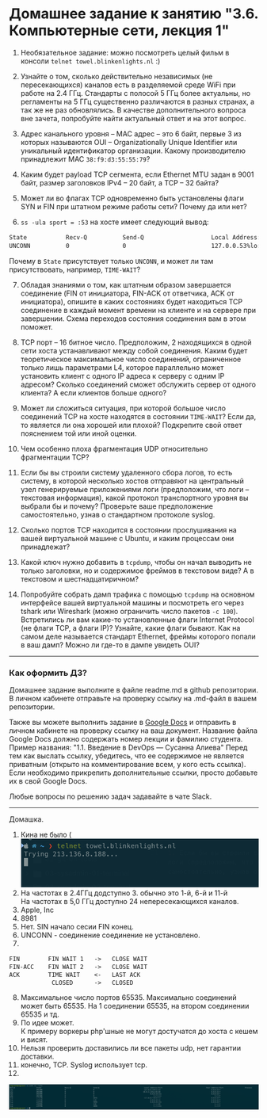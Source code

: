 # Домашнее задание к занятию "3.6. Компьютерные сети, лекция 1"

1. Необязательное задание:
можно посмотреть целый фильм в консоли `telnet towel.blinkenlights.nl` :)

1. Узнайте о том, сколько действительно независимых (не пересекающихся) каналов есть в разделяемой среде WiFi при работе на 2.4 ГГц. Стандарты с полосой 5 ГГц более актуальны, но регламенты на 5 ГГц существенно различаются в разных странах, а так же не раз обновлялись. В качестве дополнительного вопроса вне зачета, попробуйте найти актуальный ответ и на этот вопрос.

1. Адрес канального уровня – MAC адрес – это 6 байт, первые 3 из которых называются OUI – Organizationally Unique Identifier или уникальный идентификатор организации. Какому производителю принадлежит MAC `38:f9:d3:55:55:79`?

1. Каким будет payload TCP сегмента, если Ethernet MTU задан в 9001 байт, размер заголовков IPv4 – 20 байт, а TCP – 32 байта?

1. Может ли во флагах TCP одновременно быть установлены флаги SYN и FIN при штатном режиме работы сети? Почему да или нет?

1. `ss -ula sport = :53` на хосте имеет следующий вывод:

```bash
State           Recv-Q          Send-Q                   Local Address:Port                     Peer Address:Port          Process
UNCONN          0               0                        127.0.0.53%lo:domain                        0.0.0.0:*
```

Почему в `State` присутствует только `UNCONN`, и может ли там присутствовать, например, `TIME-WAIT`?

7. Обладая знаниями о том, как штатным образом завершается соединение (FIN от инициатора, FIN-ACK от ответчика, ACK от инициатора), опишите в каких состояниях будет находиться TCP соединение в каждый момент времени на клиенте и на сервере при завершении. Схема переходов состояния соединения вам в этом поможет.

1. TCP порт – 16 битное число. Предположим, 2 находящихся в одной сети хоста устанавливают между собой соединения. Каким будет теоретическое максимальное число соединений, ограниченное только лишь параметрами L4, которое параллельно может установить клиент с одного IP адреса к серверу с одним IP адресом? Сколько соединений сможет обслужить сервер от одного клиента? А если клиентов больше одного?

1. Может ли сложиться ситуация, при которой большое число соединений TCP на хосте находятся в состоянии  `TIME-WAIT`? Если да, то является ли она хорошей или плохой? Подкрепите свой ответ пояснением той или иной оценки.

1. Чем особенно плоха фрагментация UDP относительно фрагментации TCP?

1. Если бы вы строили систему удаленного сбора логов, то есть систему, в которой несколько хостов отправяют на центральный узел генерируемые приложениями логи (предположим, что логи – текстовая информация), какой протокол транспортного уровня вы выбрали бы и почему? Проверьте ваше предположение самостоятельно, узнав о стандартном протоколе syslog.

1. Сколько портов TCP находится в состоянии прослушивания на вашей виртуальной машине с Ubuntu, и каким процессам они принадлежат?

1. Какой ключ нужно добавить в `tcpdump`, чтобы он начал выводить не только заголовки, но и содержимое фреймов в текстовом виде? А в текстовом и шестнадцатиричном?

1. Попробуйте собрать дамп трафика с помощью `tcpdump` на основном интерфейсе вашей виртуальной машины и посмотреть его через tshark или Wireshark (можно ограничить число пакетов `-c 100`). Встретились ли вам какие-то установленные флаги Internet Protocol (не флаги TCP, а флаги IP)? Узнайте, какие флаги бывают. Как на самом деле называется стандарт Ethernet, фреймы которого попали в ваш дамп? Можно ли где-то в дампе увидеть OUI?


 ---

### Как оформить ДЗ?

Домашнее задание выполните в файле readme.md в github репозитории. В личном кабинете отправьте на проверку ссылку на .md-файл в вашем репозитории.

Также вы можете выполнить задание в [Google Docs](https://docs.google.com/document/u/0/?tgif=d) и отправить в личном кабинете на проверку ссылку на ваш документ.
Название файла Google Docs должно содержать номер лекции и фамилию студента. Пример названия: "1.1. Введение в DevOps — Сусанна Алиева"
Перед тем как выслать ссылку, убедитесь, что ее содержимое не является приватным (открыто на комментирование всем, у кого есть ссылка).
Если необходимо прикрепить дополнительные ссылки, просто добавьте их в свой Google Docs.

Любые вопросы по решению задач задавайте в чате Slack.

---
Домашка.  
1.  Кина не было (  
![photo](muv.png)  
2.  На частотах в 2.4ГГц додступно 3. обычно это 1-й, 6-й и 11-й  
  На частотах в 5,0 ГГц доступно 24 непересекающихся каналов.
3.  Apple, Inc  
4.  8981  
5.  Нет. SIN начало сесии FIN конец.  
6.  UNCONN - соединение соединение не установлено.  
7.
```Client           Server        
FIN        FIN WAIT 1   ->   CLOSE WAIT  
FIN-ACC    FIN WAIT 2   ->   CLOSE WAIT   
ACK        TIME WAIT    <-   LAST ACK  
            CLOSED      ->   CLOSED  
```
8.  Максимальное число портов 65535.  Максимально соединений может быть 65535.
На 1 соединении 65535, на втором соединении 65535 и тд.  
9.  По идее может.  
К примеру  воркеры php'шные не могут достучатся до хоста с кешем и висят.  
10.  Нельзя проверить доставились ли все пакеты udp, нет гарантии доставки.
11.  конечно, TCP. Syslog использует tcp.  
12.  
![photo](123.png)   
